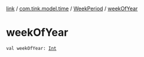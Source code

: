 [link](../../index.md) / [com.tink.model.time](../index.md) / [WeekPeriod](index.md) / [weekOfYear](./week-of-year.md)

# weekOfYear

`val weekOfYear: `[`Int`](https://kotlinlang.org/api/latest/jvm/stdlib/kotlin/-int/index.html)